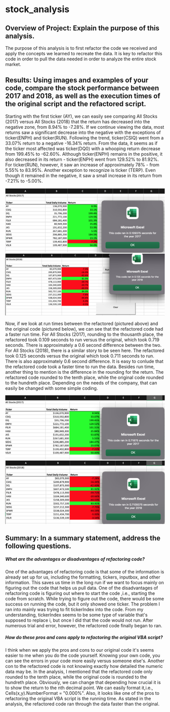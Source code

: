 # stock_analysis 
## Overview of Project: Explain the purpose of this analysis.
The purpose of this analysis is to first refactor the code we received 
and apply the concepts we learned to recreate the data. It is key to refactor 
this code in order to pull the data needed in order to analyze the entire stock market.

## Results: Using images and examples of your code, compare the stock performance between 2017 and 2018, as well as the execution times of the original script and the refactored script.

 Starting with the first ticker (AY), we can easily see comparing All Stocks (2017)
 versus All Stocks (2018) that the return has decreased into the
 negative zone, from 8.94% to -7.28%. If we continue viewing the data, most returns saw a significant decrease into the negative with the exceptions of ticker(ENPH)   and ticker(RUN). Following the trend, ticker(CSIQ) went from a 33.07% return to a negative -16.34% return. From the data, it seems as if the ticker most affected was ticker(DQ0) with a whooping return decrease from 199.45% to -62.60%.
 Although ticker(ENPH) remains in the positive, it also decreased in its return - 
 ticker(ENPH) went from 129.52% to 81.92%. For ticker(RUN), however, it saw an increase of 
 approximately 78% - from 5.55% to 83.95%. Another exception to recognize is ticker (TERP).
 Even though it remained in the negative, it saw a small increase in its return from -7.21% to -5.00%.

![VBA_Challenge_2017_refactored.png](Resources/VBA_Challenge_2017_refactored.png)
![VBA_Challenge_2018_refactored.png](Resources/VBA_Challenge_2018_refactored.png)

Now, if we look at run times between the refactored (pictured above) and the original code (pictured below), we can see that the refactored code had a faster run time. For All Stocks (2017), rounding to the thousanth place, the refactored took 0.109 seconds to run versus the original, which took 0.719 seconds. There is approximately a 0.6 second difference between the two. For All Stocks (2018), there is a similar story to be seen here. The refactored took 0.125 seconds versus the original which took 0.711 seconds to run. There is also approximately 0.6 second difference. It is easy to conlude that the refactored code took a faster time to run the data. Besides run time, another thing to mention is the difference in the rounding for the return. The refactored code rounded to the tenth place, while the original code rounded to the hundreth place. Depending on the needs of the company, that can easily be changed with some simple coding.

![VBA_Challenge_2017](Resources/VBA_Challenge_2017.png)
![VBA_Challenge_2018](Resources/VBA_Challenge_2018.png)

## Summary: In a summary statement, address the following questions.
##### What are the advantages or disadvantages of refactoring code?
One of the advantages of refactoring code is that some of the information is already set up for us, including the formatting, tickers, inputbox, and other information. This saves us time in the long run if we want to focus mainly on figuring out the code that helps us pull data. One of the disadvantages of refactoring code is figuring out where to start the code ,i.e., starting the code from scratch. While trying to figure out the code, there would be some success on running the code, but it only showed one ticker. The problem I ran into mainly was trying to fit tickerIndex into the code. From my understanding, tickerIndex seems to be some type of variable that's supposed to replace i, but once I did that the code would not run. After numerous trial and error, however, the refactored code finally began to ran. 


##### How do these pros and cons apply to refactoring the original VBA script?
I think when we apply the pros and cons to our original code it's seems easier to me when you do the code yourself. Knowing your own code, you can see the errors in your code more easily versus someone else's. Another con to the refactored code is not knowing exactly how detailed the numeric data may be. In the analysis, I mentioned that the refactored code only rounded to the tenth place, while the original code is rounded to the hundreth place. Obviously, we can change that depending how crucial it is to show the return to the nth decimal point. We can easily format it,i.e., Cells(x,y).NumberFormat = "0.000%". Also, it looks like one of the pros to refactoring the original VBA script is the running time. As stated in the analysis, the refactored code ran through the data faster than the original.
